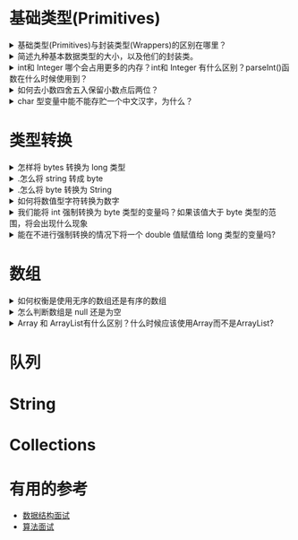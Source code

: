 
# 基础类型(Primitives)

<details>
<summary>基础类型(Primitives)与封装类型(Wrappers)的区别在哪里？</summary>

1 传递方式不同

封装类是引用类型。基本类型（原始数据类型）在传递参数时都是按值传递，而封装类型是按引用传递的(其实“引用也是按值传递的”，传递的是对象的地址)。由于包装类型都是final修饰的不可变量，因此没有提供改变它值的方法，增加了对“按引用传递”的理解难度。
int是基本类型，直接存放数值；Integer是类，产生对象时用一个引用指向这个对象。

2 封装类可以有方法和属性

封装类可以有方法和属性，利用这些方法和属性来处理数据，如Integer.parseInt(Strings)。基本数据类型都是final修饰的，不能继承扩展新的类、新的方法。

3 默认值不同

基本类型跟封装类型的默认值是不一样的。如int i,i的预设为0；Integer j，j的预设为null,因为封装类产生的是对象，对象默认值为null。

4 存储位置

基本类型在内存中是存储在栈中，引用类型的引用（值的地址）存储在栈中，而实际的对象（值）是存在堆中。
基本数据类型的好处就是速度快（不涉及到对象的构造和回收），封装类的目的主要是更好的处理数据之间的转换。JDK5.0开始可以自动封包了，基本数据类型可以自动封装成封装类。

* [基础类型(Primitives)与封装类型(Wrappers)的区别](https://blog.csdn.net/xzp_12345/article/details/79038251)

</details>

<details>
<summary>简述九种基本数据类型的大小，以及他们的封装类。</summary>
  

</details>


<details>
<summary>int和 Integer 哪个会占用更多的内存？int和 Integer 有什么区别？parseInt()函数在什么时候使用到？</summary>
  
当然是Integer会占用更多的内存。以下为int和Integer的区别：

1、Integer是int的包装类，int则是java的一种基本数据类型

2、Integer变量必须实例化后才能使用，而int变量不需要

3、Integer实际是对象的引用，当new一个Integer时，实际上是生成一个指针指向此对象；而int则是直接存储数据值

4、Integer的默认值是null，int的默认值是0

延伸关于Integer和int的比较 ：

由于Integer变量实际上是对一个Integer对象的引用，所以两个通过new生成的Integer变量永远是不相等的（因为new生成的是两个对象，其内存地址不同）。

```java

Integer i = new Integer(100);
Integer j = new Integer(100);
System.out.print(i == j); //false

```

Integer变量和int变量比较时，只要两个变量的值是向等的，则结果为true（因为包装类Integer和基本数据类型int比较时，java会自动拆包装为int，然后进行比较，实际上就变为两个int变量的比较）

```java

Integer i = new Integer(100);
int j = 100；
System.out.print(i == j); //true

```

非new生成的Integer变量和new Integer()生成的变量比较时，结果为false。（因为非new生成的Integer变量指向的是java常量池中的对象，而new Integer()生成的变量指向堆中新建的对象，两者在内存中的地址不同）

```java
Integer i = new Integer(100);
Integer j = 100;
System.out.print(i == j); //false

```

对于两个非new生成的Integer对象，进行比较时，如果两个变量的值在区间-128到127之间，则比较结果为true，如果两个变量的值不在此区间，则比较结果为false

```java

Integer i = 100;
Integer j = 100;
System.out.print(i == j); //true
Integer i = 128;
Integer j = 128;
System.out.print(i == j); //false

```

对于第4条的原因：
java在编译Integer i = 100 ;时，会翻译成为Integer i = Integer.valueOf(100)；，而java API中对Integer类型的valueOf的定义如下：

```java

public static Integer valueOf(int i){
    assert IntegerCache.high >= 127;
    if (i >= IntegerCache.low && i <= IntegerCache.high){
        return IntegerCache.cache[i + (-IntegerCache.low)];
    }
    return new Integer(i);
}

```

java对于-128到127之间的数，会进行缓存，Integer i = 127时，会将127进行缓存，下次再写Integer j = 127时，就会直接从缓存中取，就不会new了。



parseInt()
parseInt()将把该字符之前的字符串转换成数字。parseInt()方法还有基模式，可以把二进制、八进制、十六进制或其他任何进制的字符串转换成整数。基是由parseInt()方法的第二个参数指定的，所以要解析十六进制的值，当然，对二进制、八进制，甚至十进制（默认模式），都可以这样调用parseInt()方法。
如果十进制数包含前导0，那么最好采用基数10，这样才不会意外地得到八进制的值。

```java

static int parseInt(String s)
static int parseInt(String s, int radix)

```

 * [int和Integer的区别](https://www.cnblogs.com/guodongdidi/p/6953217.html)
 
</details>


<details>
<summary>如何去小数四舍五入保留小数点后两位？</summary>

//使用银行家算法
BigDecimal i = d.multiply(r).setScale(2,RoundingMode.HALF_EVEN);

推荐使用BigDecimal ，并且采用setScale方法来设置精确度，同时使用RoundingMode.HALF_UP表示使用最近数字舍入法则来近似计算。在这里我们可以看出BigDecimal和四舍五入是绝妙的搭配。

* [java的四舍五入](https://www.cnblogs.com/chenssy/p/3366632.html)

</details>

<details>
<summary>char 型变量中能不能存贮一个中文汉字，为什么？</summary>

char型变量是用来存储Unicode编码的字符的，unicode编码字符集中包含了汉字，所以char型变量中当然可以存储汉字啦。不过，如果某个特殊的汉字没有被包含在unicode编码字符集中，那么，这个char型变量中就不能存储这个特殊汉字。

补充说明：unicode编码占用两个字节，所以，char类型的变量也是占用两个字节。

</details>


# 类型转换

<details>
<summary>怎样将 bytes 转换为 long 类型</summary>

```java
  
  public static long bytes2long(byte[] b) {
    long temp = 0;
    long res = 0;
    for (int i=0;i<8;i++) {
        res <<= 8;
        temp = b[i] & 0xff;
        res |= temp;
    }
    return res;
}

```

</details>

<details>
<summary>.怎么将 string 转成 byte</summary>

```java

string s = "Hello!!";
byte[] b = new byte[1024*1024];
b = System.Text.Encoding.ASCII.GetBytes(s);
//当string含有中文字符时用 System.Text.Encoding.UTF8.GetBytes(s);
sock.Send(b);

```
</details>

<details>
<summary>.怎么将 byte 转换为 String</summary>

```java

byte[] b1 = new byte[1024*1024*2];
sock.Receive(b1);
string s1 = System.Text.Encoding.ASCII.GetString(b1);

```

// System.Text.Encoding.UTF8.GetString(b1);



注意： 在把byte数组转换成string的时候，由于byte数组有2M的字节，所以转换后得到的字符串s1也会填充到2M的字符（用\0来填充）
所以，为了避免这个问题，可以使用Receive返回的字节数来确定接收到byte的长度

```java

int length = sock.Receive(b1);
string s1 = System.Text.Encoding.ASCII.GetString(b1, 0, length);
//这样，s1就为byte实际的值

```

</details>

<details>
<summary>如何将数值型字符转换为数字</summary>

**string和int之间的转换**

string转换成int : Integer.valueOf("12")

int转换成string : String.valueOf(12)

**char转int之间的转换**

首先将char转换成string

String str=String.valueOf('2')

Integer.valueof(str) 或者Integer.PaseInt(str)

Integer.valueof返回的是Integer对象，Integer.paseInt返回的是int

</details>

<details>
<summary>我们能将 int 强制转换为 byte 类型的变量吗？如果该值大于 byte 类型的范围，将会出现什么现象</summary>
  
**1. Byte转int**

```java

public static int bytes2int(byte[] bytes) {
        int num = bytes[0] & 0xFF;
        num |= ((bytes[1] << 8) & 0xFF00);
        num |= ((bytes[2] << 16) & 0xFF0000);
        num |= ((bytes[3] << 24) & 0xFF000000);
        return num;
}

```

**2. int转 byte**

```java

public static byte[] int2bytes(int i) {
        byte[] b = new byte[4];
        b[0] = (byte) (0xff&i);
        b[1] = (byte) ((0xff00&i) >> 8);
        b[2] = (byte) ((0xff0000&i) >> 16);
        b[3] = (byte) ((0xff000000&i) >> 24);
        return b;
}

```
  
</details>

<details>
<summary>能在不进行强制转换的情况下将一个 double 值赋值给 long 类型的变量吗?</summary>
  
```java

  public static void main(String[] args) {
    double d = 88.88;
    long l = Math.round(d);
    System.out.println(l);

    long ll = 100L;
    double dd = (double) ll;
    System.out.println(dd);
}

```

</details>


# 数组

<details>
<summary>如何权衡是使用无序的数组还是有序的数组</summary>

在数据偏向查找操作的时候用有序数组快一些，在数据偏向插入的时候，无序数组好一些。删除操作效率一样。
  
</details>  


<details>
  
<summary>怎么判断数组是 null 还是为空</summary>

（无论使用哪种类型的数组，数组标识符其实只是一个引用，指向在堆中创建的一个真实对象 Int[] A =new int[10];new 一下就是实例化了，开辟了内存空间，基本数据类型的元素会被赋初始值，数组建立后长度不能改变，但是还是可以重新赋值）

有如下两个变量定义：

1 int[] zero = new int[0];

2 int[] nil = null;

这两种定义有什么区别呢？

zero是一个长度为0的数组，我们称之为“空数组”，空数组也是一个对象，只是包含元素个数为0。nil是一个数组类型的空引用。
  
</details>  

<details>
<summary>Array 和 ArrayList有什么区别？什么时候应该使用Array而不是ArrayList?</summary>

1）精辟阐述：

可以将 ArrayList想象成一种“会自动扩增容量的Array”。

2）Array（[]）：最高效；但是其容量固定且无法动态改变；

ArrayList： 容量可动态增长；但牺牲效率；

3）建议：
基于效率和类型检验，应尽可能使用Array，无法确定数组大小时才使用ArrayList！

不过当你试着解决更一般化的问题时，Array的功能就可能过于受限。

4）Java中一切皆对象，Array也是对象。不论你所使用得Array型别为何，Array名称本身实际上是个reference，指向heap之内得某个实际对象。这个对象可经
由“Array初始化语法”被自动产生，也可以以new表达式手动产生。

5）Array可做为函数返回值，因为它本身是对象的reference；

6）对象数组与基本类型数组在运用上几乎一模一样，唯一差别在于，前者持有得是reference，后者直接持有基本型别之值；

例如：

```java
string [] staff=new string[100];
int [] num=new int[10];

```

7）容器所持有的其实是一个reference指向Object，进而才能存储任意型别。当然这不包括基本型别，因为基本型别并不继承自任何classes。

8）面对Array，我们可以直接持有基本型别数值的Array（例如：int [] num;),也可以持有reference（指向对象）的Array；但是容器类仅能持有reference（指向对象），若要将基本型别置于容器内，需要使用wrapper类。但是wrapper类使用起来可能不很容易上手，此外，primitives Array的效率比起“容纳基本型别之外覆类（的reference）”的容器好太多了。

当然，如果你的操作对象是基本型别，而且需要在空间不足时自动扩增容量，Array便不适合，此时就得使用外覆类的容器了。

9）某些情况下，容器类即使没有转型至原来的型别，仍然可以运作无误。有一种情况尤其特别：编译器对String class提供了一些额外的支持，使它可以平滑运作。

10）对数组的一些基本操作，像排序、搜索与比较等是很常见的。因此在Java中提供了Arrays类协助这几个操作

sort(),binarySearch(),equals(),fill(),asList().

不过Arrays类没有提供删除方法，而ArrayList中有remove()方法，不知道是否是不需要在Array中做删除等操作的原因（因为此时应该使用链表）。

11）ArrayList的使用也很简单：产生ArrayList，利用add()将对象置入，利用get(i）配合索引值将它们取出。这一切就和Array的使用方式完全相同，只不过少了[]而已。

换一种简单说法：

1）效率：

数组扩容是对ArrayList效率影响比较大的一个因素。

每当执行Add、AddRange、Insert、InsertRange等添加元素的方法，都会检查内部数组的容量是否不够了，如果是，它就会以当前容量的两倍来重新构建一个数组，将旧元素Copy到新数组中，然后丢弃旧数组，在这个临界点的扩容操作，应该来说是比较影响效率的。

ArrayList是Array的复杂版本

ArrayList内部封装了一个Object类型的数组，从一般的意义来说，它和数组没有本质的差别，甚至于ArrayList的许多方法，如Index、IndexOf、Contains、Sort等都是在内部数组的基础上直接调用Array的对应方法。

2）类型识别：

ArrayList存入对象时，抛弃类型信息，所有对象屏蔽为Object，编译时不检查类型，但是运行时会报错。但是现在有jdk1.5后引入泛型来进行编译检查类型，如错存入了不同类型会直接报错。

ArrayList与数组的区别主要就是由于动态增容的效率问题了

3）ArrayList可以存任何Object，如String等。
  
</details>  

# 队列

# String

# Collections

# 有用的参考

* [数据结构面试](https://github.com/stevenli91748/Data-Structure-and-Algorithmic/blob/master/Data%20Structure/interview.md)
* [算法面试](https://github.com/stevenli91748/Data-Structure-and-Algorithmic/blob/master/Algorithmic/interview.md)
